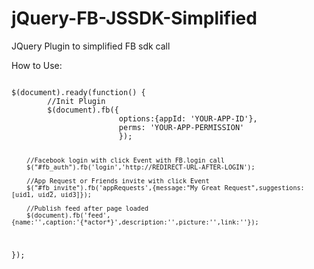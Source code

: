 jQuery-FB-JSSDK-Simplified
==========================

JQuery Plugin to simplified FB sdk call

How to Use:

<code>
$(document).ready(function() {	
		//Init Plugin
        $(document).fb({
                        options:{appId: 'YOUR-APP-ID'},
                        perms: 'YOUR-APP-PERMISSION' 
                        });

        //Facebook login with click Event with FB.login call                
        $("#fb_auth").fb('login','http://REDIRECT-URL-AFTER-LOGIN');

        //App Request or Friends invite with click Event
        $("#fb_invite").fb('appRequests',{message:"My Great Request",suggestions: [uid1, uid2, uid3]});

        //Publish feed after page loaded
        $(document).fb('feed',{name:'',caption:'{*actor*}',description:'',picture:'',link:''});
});
</code>
